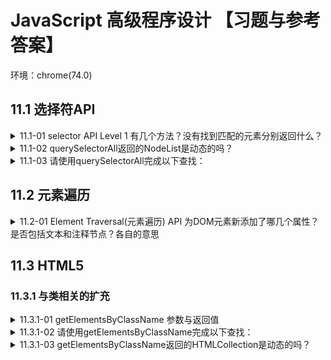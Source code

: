 <!-- markdownlint-disable MD033 -->

# JavaScript 高级程序设计 【习题与参考答案】

环境：chrome(74.0)

<!-- TODO
- HTMLCollection和NodeList区别
- NodeList 为动态会有性能问题？
 -->

## 11.1 选择符API

<details>
  <summary>11.1-01 selector API Level 1 有几个方法？没有找到匹配的元素分别返回什么？</summary>
  <div>- 2个</div>
  <div>- querySelector：null；querySelectorAll：空的NodeList数组 []</div>
</details>

<details>
  <summary>11.1-02 querySelectorAll返回的NodeList是动态的吗？</summary>
  <div>不是</div>
</details>

<details>
  <summary>11.1-03 请使用querySelectorAll完成以下查找：</summary>
    <details>
      <summary>11.1-03.01 body元素。</summary>
      <div>document.querySelector('body')</div>
    </details>
    <details>
      <summary>11.1-03.02 ID为“myDiv”的元素。</summary>
      <div>document.querySelectorAll('#myDiv')</div>
      <div>document.querySelectorAll('[id="myDiv"]')</div>
    </details>
    <details>
      <summary>11.1-03.03 类为selected的元素。</summary>
      <div>document.querySelectorAll('.selected')</div>
      <div>document.querySelectorAll('[class="selected"]')</div>
    </details>
    <details>
      <summary>11.1-03.04 类为“button”的img元素。</summary>
      <div>document.querySelectorAll('img.button')</div>
    </details>
    <details>
      <summary>11.1-03.05 div元素下标签名为span的子元素。</summary>
      <div>document.querySelectorAll('div > span')</div>
    </details>
    <details>
      <summary>11.1-03.06 div元素下的span元素。</summary>
      <div>document.querySelectorAll('div span')</div>
    </details>
    <details>
      <summary>11.1-03.07 a元素中属性名为target的元素。</summary>
      <div>document.querySelectorAll('a[target]')</div>
    </details>
    <details>
      <summary>11.1-03.08 p元素中属性名为id，值为p1的元素。</summary>
      <div>document.querySelectorAll('p[id="p1"]')</div>
      <div>document.querySelectorAll('p#p1')</div>
    </details>
    <details>
      <summary>11.1-03.09 p元素中存在属性名为id，值为p开头的元素。</summary>
      <div>document.querySelectorAll('p[id^="p"]')</div>
    </details>
    <details>
      <summary>11.1-03.10 p元素中存在属性名为id，值为p结尾的元素。</summary>
      <div>document.querySelectorAll('p[id$="p"]')</div>
    </details>
    <details>
      <summary>11.1-03.11 p元素中存在属性名为id，值含有p的元素。</summary>
      <div>document.querySelectorAll('p[id*="p"]')</div>
    </details>
    <details>
      <summary>11.1-03.12 p元素中存在属性名为id，值为p；属性名为class，值为classname的元素。</summary>
      <div>document.querySelectorAll('p[id*="p"][class="classname"]')</div>
    </details>
    <details>
      <summary>11.1-03.13 div元素和span元素。</summary>
      <div>document.querySelectorAll('div, span')</div>
    </details>
    <details>
      <summary>11.1-03.14 div元素之后相邻siblings元素，名为span的元素。</summary>
      <div>document.querySelectorAll('div+span')</div>
    </details>
    <details>
      <summary>11.1-03.15 div元素之后的siblings元素中名为span的元素。</summary>
      <div>document.querySelectorAll('div~span')</div>
    </details>
    <details>
      <summary>11.1-03.16 所有元素。</summary>
      <div>document.querySelectorAll('*')</div>
    </details>
</details>

## 11.2 元素遍历

<details>
  <summary>11.2-01 Element Traversal(元素遍历) API 为DOM元素新添加了哪几个属性？是否包括文本和注释节点？各自的意思</summary>
  <div>: 5个</div>
  <div>: 不包括文本和注释节点</div>
  <div>- childElementCount: 返回子元素（不包括文本和注释节点）的个数</div>
  <div>- firstElementChild: 指向第一个子元素；firstChild的元素版。</div>
  <div>- lastElementChild: 指向最后一个子元素；lastChild的元素版。</div>
  <div>- previousElementSibling: 指向前一个同辈元素；previousSibling的元素版。</div>
  <div>- nextElementSibling: 指向后一个同辈元素；nextSibling的元素版。</div>
</details>

## 11.3 HTML5

### 11.3.1 与类相关的扩充

<details>
  <summary>11.3.1-01 getElementsByClassName 参数与返回值</summary>
  <div>参数：一个包含一或多个类名的字符串</div>
  <div>返回值: HTMLCollection</div>
</details>

<details>
  <summary>11.3.1-02 请使用getElementsByClassName完成以下查找：</summary>
  <details>
    <summary>11.3.1-02.01 所有类中含有“username”的元素</summary>
    <div>document.getElementsByClassName('username')</div>
  </details>
  <details>
    <summary>11.3.1-02.02 所有类中含有“username”和“current”的元素</summary>
    <div>document.getElementsByClassName('username current')</div>
  </details>
</details>

<details>
  <summary>11.3.1-03 getElementsByClassName返回的HTMLCollection是动态的吗？</summary>
  <div>是</div>
</details>
